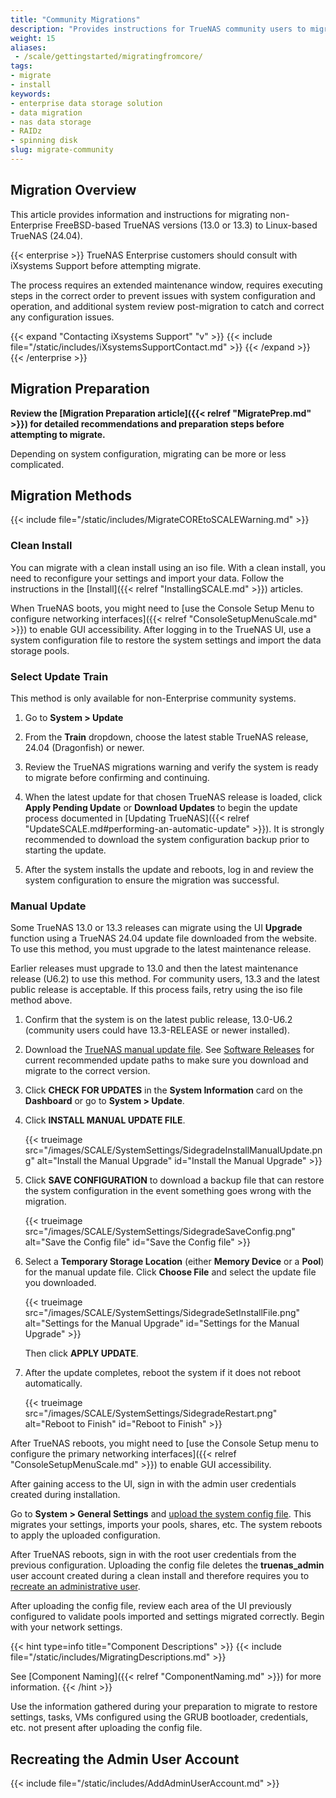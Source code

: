 ```yaml
---
title: "Community Migrations"
description: "Provides instructions for TrueNAS community users to migrate from FreeBSD- to Linux-based TrueNAS versions. Migration methods include using an ISO or manual update file."
weight: 15
aliases:
 - /scale/gettingstarted/migratingfromcore/
tags:
- migrate
- install
keywords:
- enterprise data storage solution
- data migration
- nas data storage
- RAIDz
- spinning disk
slug: migrate-community
---
```


## Migration Overview

This article provides information and instructions for migrating non-Enterprise FreeBSD-based TrueNAS versions (13.0 or 13.3) to Linux-based TrueNAS (24.04).

{{< enterprise >}}
TrueNAS Enterprise customers should consult with iXsystems Support before attempting migrate.

The process requires an extended maintenance window, requires executing steps in the correct order to prevent issues with system configuration and operation, and additional system review post-migration to catch and correct any configuration issues.

{{< expand "Contacting iXsystems Support" "v" >}}
{{< include file="/static/includes/iXsystemsSupportContact.md" >}}
{{< /expand >}}
{{< /enterprise >}}

## Migration Preparation

**Review the [Migration Preparation article]({{< relref "MigratePrep.md" >}}) for detailed recommendations and preparation steps before attempting to migrate.**

Depending on system configuration, migrating can be more or less complicated.

## Migration Methods

{{< include file="/static/includes/MigrateCOREtoSCALEWarning.md" >}}

### Clean Install
You can migrate with a clean install using an <file>iso</file> file.
With a clean install, you need to reconfigure your settings and import your data.
Follow the instructions in the [Install]({{< relref "InstallingSCALE.md" >}}) articles.

When TrueNAS boots, you might need to [use the Console Setup Menu to configure networking interfaces]({{< relref "ConsoleSetupMenuScale.md" >}}) to enable GUI accessibility.
After logging in to the TrueNAS UI, use a system configuration file to restore the system settings and import the data storage pools.

### Select Update Train

This method is only available for non-Enterprise community systems.

1. Go to **System > Update**

2. From the **Train** dropdown, choose the latest stable TrueNAS release, 24.04 (Dragonfish) or newer.

3. Review the TrueNAS migrations warning and verify the system is ready to migrate before confirming and continuing.

4. When the latest update for that chosen TrueNAS release is loaded, click **Apply Pending Update** or **Download Updates** to begin the update process documented in [Updating TrueNAS]({{< relref "UpdateSCALE.md#performing-an-automatic-update" >}}).
   It is strongly recommended to download the system configuration backup prior to starting the update.

5. After the system installs the update and reboots, log in and review the system configuration to ensure the migration was successful.

### Manual Update
Some TrueNAS 13.0 or 13.3 releases can migrate using the UI **Upgrade** function using a TrueNAS 24.04 update file downloaded from the website.
To use this method, you must upgrade to the latest maintenance release.

Earlier releases must upgrade to 13.0 and then the latest maintenance release (U6.2) to use this method.
For community users, 13.3 and the latest public release is acceptable.
If this process fails, retry using the iso file method above.

1. Confirm that the system is on the latest public release, 13.0-U6.2 (community users could have 13.3-RELEASE or newer installed).

2. Download the [TrueNAS manual update file](https://www.truenas.com/download-truenas-scale/).
   See [Software Releases](https://www.truenas.com/docs/softwarereleases/#upgrade-paths) for current recommended update paths to make sure you download and migrate to the correct version.

3. Click **CHECK FOR UPDATES** in the **System Information** card on the **Dashboard** or go to **System > Update**.

4. Click **INSTALL MANUAL UPDATE FILE**.

   {{< trueimage src="/images/SCALE/SystemSettings/SidegradeInstallManualUpdate.png" alt="Install the Manual Upgrade" id="Install the Manual Upgrade" >}}

5. Click **SAVE CONFIGURATION** to download a backup file that can restore the system configuration in the event something goes wrong with the migration.

   {{< trueimage src="/images/SCALE/SystemSettings/SidegradeSaveConfig.png" alt="Save the Config file" id="Save the Config file" >}}

6. Select a **Temporary Storage Location** (either **Memory Device** or a **Pool**) for the manual update file.
   Click **Choose File** and select the update file you downloaded.

   {{< trueimage src="/images/SCALE/SystemSettings/SidegradeSetInstallFile.png" alt="Settings for the Manual Upgrade" id="Settings for the Manual Upgrade" >}}

   Then click **APPLY UPDATE**.

7. After the update completes, reboot the system if it does not reboot automatically.

   {{< trueimage src="/images/SCALE/SystemSettings/SidegradeRestart.png" alt="Reboot to Finish" id="Reboot to Finish" >}}

After TrueNAS reboots, you might need to [use the Console Setup menu to configure the primary networking interfaces]({{< relref "ConsoleSetupMenuScale.md" >}}) to enable GUI accessibility.

After gaining access to the UI, sign in with the admin user credentials created during installation.

Go to **System > General Settings** and [upload the system config file](/scale/scaletutorials/systemsettings/general/managesysconfigscale/#uploading-the-file).
This migrates your settings, imports your pools, shares, etc.
The system reboots to apply the uploaded configuration.

After TrueNAS reboots, sign in with the root user credentials from the previous configuration.
Uploading the config file deletes the **truenas_admin** user account created during a clean install and therefore requires you to [recreate an administrative user](#recreating-the-admin-user-account).

After uploading the config file, review each area of the UI previously configured to validate pools imported and settings migrated correctly. Begin with your network settings.

{{< hint type=info title="Component Descriptions" >}}
{{< include file="/static/includes/MigratingDescriptions.md" >}}

See [Component Naming]({{< relref "ComponentNaming.md" >}}) for more information.
{{< /hint >}}

Use the information gathered during your preparation to migrate to restore settings, tasks, VMs configured using the GRUB bootloader, credentials, etc. not present after uploading the config file.

## Recreating the Admin User Account

{{< include file="/static/includes/AddAdminUserAccount.md" >}}
